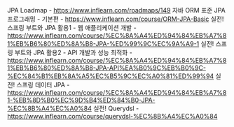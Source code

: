 JPA Loadmap - https://www.inflearn.com/roadmaps/149
자바 ORM 표준 JPA 프로그래밍 - 기본편 - https://www.inflearn.com/course/ORM-JPA-Basic
실전! 스프링 부트와 JPA 활용1 - 웹 애플리케이션 개발 - https://www.inflearn.com/course/%EC%8A%A4%ED%94%84%EB%A7%81%EB%B6%80%ED%8A%B8-JPA-%ED%99%9C%EC%9A%A9-1
실전! 스프링 부트와 JPA 활용2 - API 개발과 성능 최적화 - https://www.inflearn.com/course/%EC%8A%A4%ED%94%84%EB%A7%81%EB%B6%80%ED%8A%B8-JPA-API%EA%B0%9C%EB%B0%9C-%EC%84%B1%EB%8A%A5%EC%B5%9C%EC%A0%81%ED%99%94
실전! 스프링 데이터 JPA - https://www.inflearn.com/course/%EC%8A%A4%ED%94%84%EB%A7%81-%EB%8D%B0%EC%9D%B4%ED%84%B0-JPA-%EC%8B%A4%EC%A0%84
실전! Querydsl - https://www.inflearn.com/course/querydsl-%EC%8B%A4%EC%A0%84
